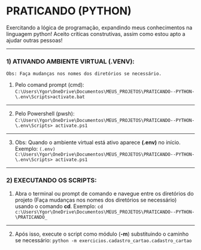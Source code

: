 # PRATICANDO (PYTHON)
Exercitando a lógica de programação, expandindo meus conhecimentos na linguagem python!
Aceito críticas construtivas, assim como estou apto a ajudar outras pessoas!

---
### 1) ATIVANDO AMBIENTE VIRTUAL (.VENV):
    Obs: Faça mudanças nos nomes dos diretórios se necessário.
1. Pelo comand prompt (cmd):
`C:\Users\Ygor\OneDrive\Documentos\MEUS_PROJETOS\PRATICANDO--PYTHON-\.env\Scripts>activate.bat`

---
2. Pelo Powershell (pwsh):
`C:\Users\Ygor\OneDrive\Documentos\MEUS_PROJETOS\PRATICANDO--PYTHON-\.env\Scripts> activate.ps1`

---
3. Obs: Quando o ambiente virtual está ativo aparece **(.env)** no início. Exemplo:
`(.env) C:\Users\Ygor\OneDrive\Documentos\MEUS_PROJETOS\PRATICANDO--PYTHON-\.env\Scripts> activate.ps1`

---
### 2) EXECUTANDO OS SCRIPTS:
1. Abra o terminal ou prompt de comando e navegue entre os diretórios do projeto (Faça mudanças nos nomes dos diretórios se necessário) usando o comando **cd**. Exemplo:
`cd c:\Users\Ygor\OneDrive\Documentos\MEUS_PROJETOS\PRATICANDO--PYTHON-\PRATICANDO_`

---
2. Após isso, execute o script como módulo (**-m**) substituindo o caminho se necessário:
`python -m exercicios.cadastro_cartao.cadastro_cartao`
